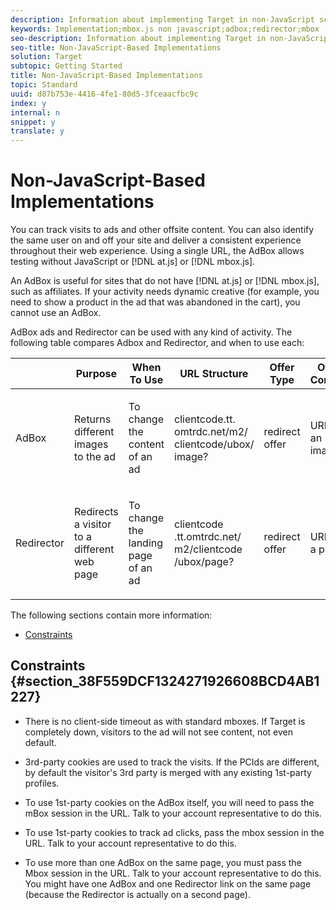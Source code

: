 ```yaml
---
description: Information about implementing Target in non-JavaScript scenarios, such as using an AdBox or Redirector.
keywords: Implementation;mbox.js non javascript;adbox;redirector;mbox
seo-description: Information about implementing Target in non-JavaScript scenarios, such as using an AdBox or Redirector.
seo-title: Non-JavaScript-Based Implementations
solution: Target
subtopic: Getting Started
title: Non-JavaScript-Based Implementations
topic: Standard
uuid: d87b753e-4416-4fe1-80d5-3fceaacfbc9c
index: y
internal: n
snippet: y
translate: y
---
```


# Non-JavaScript-Based Implementations

You can track visits to ads and other offsite content. You can also identify the same user on and off your site and deliver a consistent experience throughout their web experience. Using a single URL, the AdBox allows testing without JavaScript or [!DNL  at.js] or [!DNL  mbox.js]. 

An AdBox is useful for sites that do not have [!DNL  at.js] or [!DNL  mbox.js], such as affiliates. If your activity needs dynamic creative (for example, you need to show a product in the ad that was abandoned in the cart), you cannot use an AdBox. 

AdBox ads and Redirector can be used with any kind of activity. The following table compares Adbox and Redirector, and when to use each: 



<table id="table_0FCE44A165574C609FF7F94A7DDF8926"> 
 <thead> 
  <tr> 
   <th colname="col1" class="entry"> </th> 
   <th colname="col2" class="entry"> Purpose </th> 
   <th colname="col3" class="entry"> When To Use </th> 
   <th colname="col4" class="entry"> URL Structure </th> 
   <th colname="col5" class="entry"> Offer Type </th> 
   <th colname="col6" class="entry"> Offer Content </th> 
  </tr> 
 </thead>
 <tbody> 
  <tr> 
   <td colname="col1"> <p>AdBox </p> </td> 
   <td colname="col2"> <p>Returns different images to the ad </p> </td> 
   <td colname="col3"> <p>To change the content of an ad </p> </td> 
   <td colname="col4"> <p> <span class="codeph"> clientcode​.tt.​omtrdc​.net/​m2​/​clientcode/ubox/​image?</span> </p> </td> 
   <td colname="col5"> <p>redirect offer </p> </td> 
   <td colname="col6"> <p>URL for an image </p> </td> 
  </tr> 
  <tr> 
   <td colname="col1"> <p>Redirector </p> </td> 
   <td colname="col2"> <p>Redirects a visitor to a different web page </p> </td> 
   <td colname="col3"> <p>To change the landing page of an ad </p> </td> 
   <td colname="col4"> <p> <span class="codeph">  clientcode​.tt.omtrdc.net/​m2/clientcode​/ubox/page? </span> </p> </td> 
   <td colname="col5"> <p>redirect offer </p> </td> 
   <td colname="col6"> <p>URL for a page </p> </td> 
  </tr> 
 </tbody> 
</table>

The following sections contain more information: 


* [ Constraints](../../c_seting_up_target/c_implementing_target/c_non-javascript-based-implementation.md#section_38F559DCF1324271926608BCD4AB1227)


## Constraints {#section_38F559DCF1324271926608BCD4AB1227}


* There is no client-side timeout as with standard mboxes. If Target is completely down, visitors to the ad will not see content, not even default. 

* 3rd-party cookies are used to track the visits. If the PCIds are different, by default the visitor's 3rd party is merged with any existing 1st-party profiles. 

* To use 1st-party cookies on the AdBox itself, you will need to pass the mBox session in the URL. Talk to your account representative to do this. 

* To use 1st-party cookies to track ad clicks, pass the mbox session in the URL. Talk to your account representative to do this. 

* To use more than one AdBox on the same page, you must pass the Mbox session in the URL. Talk to your account representative to do this. You might have one AdBox and one Redirector link on the same page (because the Redirector is actually on a second page). 


